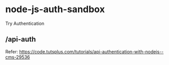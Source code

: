 # node-js-auth-sandbox
Try Authentication

## /api-auth
Refer: https://code.tutsplus.com/tutorials/api-authentication-with-nodejs--cms-29536

